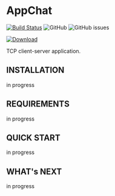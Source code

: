# AppChat
[![Build Status](https://travis-ci.org/k-morozov/AppChat.svg?branch=release)](https://travis-ci.org/k-morozov/AppChat
)
![GitHub](https://img.shields.io/github/license/k-morozov/AppChat?style=flat-square)
![GitHub issues](https://img.shields.io/github/issues-raw/k-morozov/AppChat)


[ ![Download](https://api.bintray.com/packages/k-morozov/AppChat/Download/images/download.svg) ](https://bintray.com/k-morozov/AppChat/Download/_latestVersion)

TCP client-server application.

INSTALLATION
------------
in progress 

REQUIREMENTS
------------
in progress

QUICK START
-----------
in progress

WHAT's NEXT
-----------
in progress

